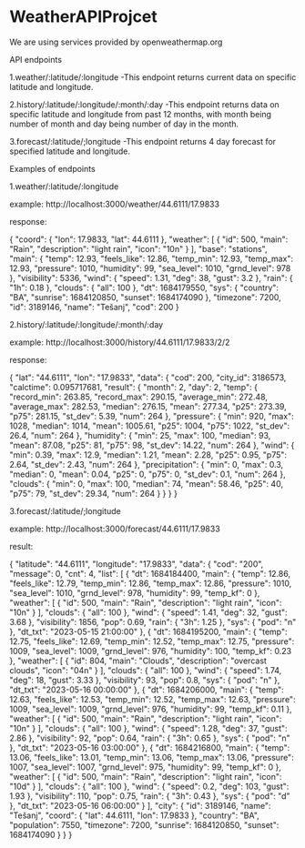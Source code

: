 # WeatherAPIProjcet

We are using services provided by openweathermap.org

API endpoints
 
1.weather/:latitude/:longitude
    -This endpoint returns current data on specific latitude and longitude.

2.history/:latitude/:longitude/:month/:day
    -This endpoint returns data on specific latitude and longitude from past 12 months, with month being number of month and day being number of day in the month.

3.forecast/:latitude/;longitude
    -This endpoint returns 4 day forecast for specified latitude and longitude.

Examples of endpoints

1.weather/:latitude/:longitude

example: http://localhost:3000/weather/44.6111/17.9833

response:

{
    "coord": {
        "lon": 17.9833,
        "lat": 44.6111
    },
    "weather": [
        {
            "id": 500,
            "main": "Rain",
            "description": "light rain",
            "icon": "10n"
        }
    ],
    "base": "stations",
    "main": {
        "temp": 12.93,
        "feels_like": 12.86,
        "temp_min": 12.93,
        "temp_max": 12.93,
        "pressure": 1010,
        "humidity": 99,
        "sea_level": 1010,
        "grnd_level": 978
    },
    "visibility": 5336,
    "wind": {
        "speed": 1.31,
        "deg": 38,
        "gust": 3.2
    },
    "rain": {
        "1h": 0.18
    },
    "clouds": {
        "all": 100
    },
    "dt": 1684179550,
    "sys": {
        "country": "BA",
        "sunrise": 1684120850,
        "sunset": 1684174090
    },
    "timezone": 7200,
    "id": 3189146,
    "name": "Tešanj",
    "cod": 200
}

2.history/:latitude/:longitude/:month/:day

example: http://localhost:3000/history/44.6111/17.9833/2/2

response: 

{
    "lat": "44.6111",
    "lon": "17.9833",
    "data": {
        "cod": 200,
        "city_id": 3186573,
        "calctime": 0.095717681,
        "result": {
            "month": 2,
            "day": 2,
            "temp": {
                "record_min": 263.85,
                "record_max": 290.15,
                "average_min": 272.48,
                "average_max": 282.53,
                "median": 276.15,
                "mean": 277.34,
                "p25": 273.39,
                "p75": 281.15,
                "st_dev": 5.39,
                "num": 264
            },
            "pressure": {
                "min": 920,
                "max": 1028,
                "median": 1014,
                "mean": 1005.61,
                "p25": 1004,
                "p75": 1022,
                "st_dev": 26.4,
                "num": 264
            },
            "humidity": {
                "min": 25,
                "max": 100,
                "median": 93,
                "mean": 87.08,
                "p25": 81,
                "p75": 98,
                "st_dev": 14.22,
                "num": 264
            },
            "wind": {
                "min": 0.39,
                "max": 12.9,
                "median": 1.21,
                "mean": 2.28,
                "p25": 0.95,
                "p75": 2.64,
                "st_dev": 2.43,
                "num": 264
            },
            "precipitation": {
                "min": 0,
                "max": 0.3,
                "median": 0,
                "mean": 0.04,
                "p25": 0,
                "p75": 0,
                "st_dev": 0.1,
                "num": 264
            },
            "clouds": {
                "min": 0,
                "max": 100,
                "median": 74,
                "mean": 58.46,
                "p25": 40,
                "p75": 79,
                "st_dev": 29.34,
                "num": 264
            }
        }
    }
}

3.forecast/:latitude/;longitude

example: http://localhost:3000/forecast/44.6111/17.9833

result: 

{
    "latitude": "44.6111",
    "longitude": "17.9833",
    "data": {
        "cod": "200",
        "message": 0,
        "cnt": 4,
        "list": [
            {
                "dt": 1684184400,
                "main": {
                    "temp": 12.86,
                    "feels_like": 12.79,
                    "temp_min": 12.86,
                    "temp_max": 12.86,
                    "pressure": 1010,
                    "sea_level": 1010,
                    "grnd_level": 978,
                    "humidity": 99,
                    "temp_kf": 0
                },
                "weather": [
                    {
                        "id": 500,
                        "main": "Rain",
                        "description": "light rain",
                        "icon": "10n"
                    }
                ],
                "clouds": {
                    "all": 100
                },
                "wind": {
                    "speed": 1.41,
                    "deg": 32,
                    "gust": 3.68
                },
                "visibility": 1856,
                "pop": 0.69,
                "rain": {
                    "3h": 1.25
                },
                "sys": {
                    "pod": "n"
                },
                "dt_txt": "2023-05-15 21:00:00"
            },
            {
                "dt": 1684195200,
                "main": {
                    "temp": 12.75,
                    "feels_like": 12.69,
                    "temp_min": 12.52,
                    "temp_max": 12.75,
                    "pressure": 1009,
                    "sea_level": 1009,
                    "grnd_level": 976,
                    "humidity": 100,
                    "temp_kf": 0.23
                },
                "weather": [
                    {
                        "id": 804,
                        "main": "Clouds",
                        "description": "overcast clouds",
                        "icon": "04n"
                    }
                ],
                "clouds": {
                    "all": 100
                },
                "wind": {
                    "speed": 1.74,
                    "deg": 18,
                    "gust": 3.33
                },
                "visibility": 93,
                "pop": 0.8,
                "sys": {
                    "pod": "n"
                },
                "dt_txt": "2023-05-16 00:00:00"
            },
            {
                "dt": 1684206000,
                "main": {
                    "temp": 12.63,
                    "feels_like": 12.53,
                    "temp_min": 12.52,
                    "temp_max": 12.63,
                    "pressure": 1009,
                    "sea_level": 1009,
                    "grnd_level": 976,
                    "humidity": 99,
                    "temp_kf": 0.11
                },
                "weather": [
                    {
                        "id": 500,
                        "main": "Rain",
                        "description": "light rain",
                        "icon": "10n"
                    }
                ],
                "clouds": {
                    "all": 100
                },
                "wind": {
                    "speed": 1.28,
                    "deg": 37,
                    "gust": 2.86
                },
                "visibility": 92,
                "pop": 0.64,
                "rain": {
                    "3h": 0.65
                },
                "sys": {
                    "pod": "n"
                },
                "dt_txt": "2023-05-16 03:00:00"
            },
            {
                "dt": 1684216800,
                "main": {
                    "temp": 13.06,
                    "feels_like": 13.01,
                    "temp_min": 13.06,
                    "temp_max": 13.06,
                    "pressure": 1007,
                    "sea_level": 1007,
                    "grnd_level": 975,
                    "humidity": 99,
                    "temp_kf": 0
                },
                "weather": [
                    {
                        "id": 500,
                        "main": "Rain",
                        "description": "light rain",
                        "icon": "10d"
                    }
                ],
                "clouds": {
                    "all": 100
                },
                "wind": {
                    "speed": 0.2,
                    "deg": 103,
                    "gust": 1.93
                },
                "visibility": 110,
                "pop": 0.75,
                "rain": {
                    "3h": 0.43
                },
                "sys": {
                    "pod": "d"
                },
                "dt_txt": "2023-05-16 06:00:00"
            }
        ],
        "city": {
            "id": 3189146,
            "name": "Tešanj",
            "coord": {
                "lat": 44.6111,
                "lon": 17.9833
            },
            "country": "BA",
            "population": 7550,
            "timezone": 7200,
            "sunrise": 1684120850,
            "sunset": 1684174090
        }
    }
}
